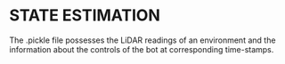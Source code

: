 # STATE ESTIMATION
The .pickle file possesses the LiDAR readings of an environment and the information about the controls of the bot at corresponding time-stamps.
